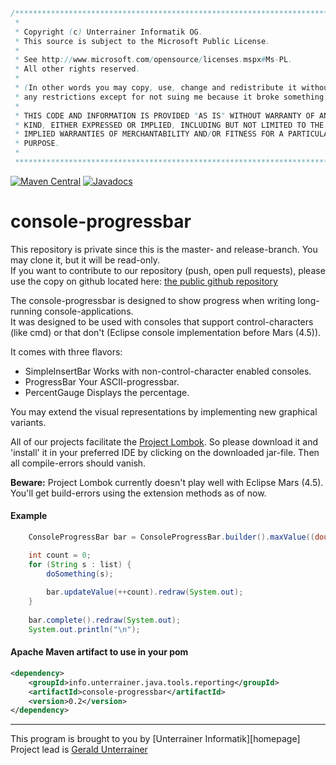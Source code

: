 ```java
/**************************************************************************
 * 
 * Copyright (c) Unterrainer Informatik OG.
 * This source is subject to the Microsoft Public License.
 * 
 * See http://www.microsoft.com/opensource/licenses.mspx#Ms-PL.
 * All other rights reserved.
 * 
 * (In other words you may copy, use, change and redistribute it without
 * any restrictions except for not suing me because it broke something.)
 * 
 * THIS CODE AND INFORMATION IS PROVIDED "AS IS" WITHOUT WARRANTY OF ANY
 * KIND, EITHER EXPRESSED OR IMPLIED, INCLUDING BUT NOT LIMITED TO THE
 * IMPLIED WARRANTIES OF MERCHANTABILITY AND/OR FITNESS FOR A PARTICULAR
 * PURPOSE.
 * 
 ***************************************************************************/
```
[![Maven Central](https://img.shields.io/maven-central/v/info.unterrainer.java.tools.reporting/console-progressbar.svg)](https://repo1.maven.org/maven2/info/unterrainer/java/tools/reporting/console-progressbar)
[![Javadocs](https://img.shields.io/maven-central/v/info.unterrainer.java.tools.reporting/console-progressbar.svg?label=Javadocs)](http://www.javadoc.io/doc/info.unterrainer.java.tools.reporting/console-progressbar)

# console-progressbar

This repository is private since this is the master- and release-branch. You may clone it, but it will be read-only.  
If you want to contribute to our repository (push, open pull requests), please use the copy on github located here: [the public github repository][github]

The console-progressbar is designed to show progress when writing long-running console-applications.  
It was designed to be used with consoles that support control-characters (like cmd) or that don't (Eclipse console implementation before Mars (4.5)).  

It comes with three flavors:

* SimpleInsertBar
Works with non-control-character enabled consoles.
* ProgressBar
Your ASCII-progressbar.
* PercentGauge
Displays the percentage.

You may extend the visual representations by implementing new graphical variants. 

All of our projects facilitate the [Project Lombok][lombok]. So please download it and 'install' it in your preferred IDE by clicking on the downloaded jar-file. Then all compile-errors should vanish.  

**Beware:** Project Lombok currently doesn't play well with Eclipse Mars (4.5). You'll get build-errors using the extension methods as of now.

#### Example
```java
    ConsoleProgressBar bar = ConsoleProgressBar.builder().maxValue((double) list.size()).controlCharacterSupport(!isForFileOut).build();

    int count = 0;
	for (String s : list) {
		doSomething(s);
        
        bar.updateValue(++count).redraw(System.out);
	}
    
	bar.complete().redraw(System.out);
	System.out.println("\n");
```

#### Apache Maven artifact to use in your pom
```xml
<dependency>
    <groupId>info.unterrainer.java.tools.reporting</groupId>
    <artifactId>console-progressbar</artifactId>
    <version>0.2</version>
</dependency>
```

---
This program is brought to you by [Unterrainer Informatik][homepage]  
Project lead is [Gerald Unterrainer][geraldmail]

[geraldmail]: mailto:gerald@unterrainer.info
[lombok]: https://projectlombok.org
[github]: https://github.com/UnterrainerInformatik/java